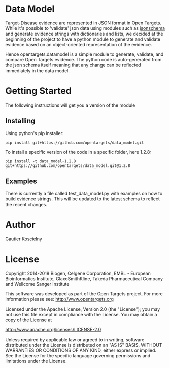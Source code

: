 
# Data Model

Target-Disease evidence are represented in JSON format in Open Targets. While it's possible to 'validate' json data 
using modules such as [jsonschema](https://pypi.org/project/jsonschema/) and generate evidence strings with dictionaries 
and lists, we decided at the beginning of the project to have a python module to generate and validate evidence based on an object-oriented 
representation of the evidence. 

Hence opentargets.datamodel is a simple module to generate, validate, and compare Open Targets evidence. 
The python code is auto-generated from the json schema itself meaning that any change can be reflected immediately in the data model.

# Getting Started

The following instructions will get you a version of the module
## Installing
Using python's pip installer:
```shell
pip install git+https://github.com/opentargets/data_model.git
```
To install a specific version of the code in a specific folder, here 1.2.8:
```shell
pip install -t data_model-1.2.8 git+https://github.com/opentargets/data_model.git@1.2.8
```

## Examples

There is currently a file called test_data_model.py with examples on how to build evidence strings.
This will be updated to the latest schema to reflect the recent changes.

# Author

Gautier Koscielny

# License
Copyright 2014-2018 Biogen, Celgene Corporation, EMBL - European Bioinformatics Institute, GlaxoSmithKline, Takeda Pharmaceutical Company and Wellcome Sanger Institute

This software was developed as part of the Open Targets project. For more information please see: http://www.opentargets.org

Licensed under the Apache License, Version 2.0 (the "License");
you may not use this file except in compliance with the License.
You may obtain a copy of the License at

   http://www.apache.org/licenses/LICENSE-2.0

Unless required by applicable law or agreed to in writing, software
distributed under the License is distributed on an "AS IS" BASIS,
WITHOUT WARRANTIES OR CONDITIONS OF ANY KIND, either express or implied.
See the License for the specific language governing permissions and
limitations under the License.
